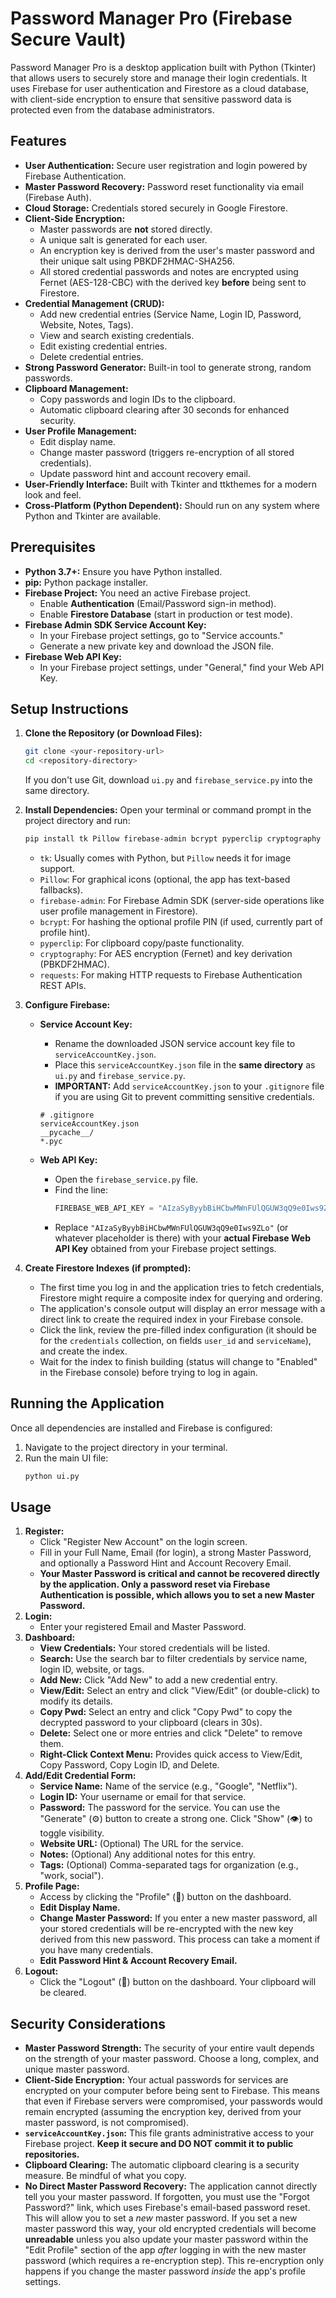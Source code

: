 # Password Manager Pro (Firebase Secure Vault)

Password Manager Pro is a desktop application built with Python (Tkinter) that allows users to securely store and manage their login credentials. It uses Firebase for user authentication and Firestore as a cloud database, with client-side encryption to ensure that sensitive password data is protected even from the database administrators.

## Features

*   **User Authentication:** Secure user registration and login powered by Firebase Authentication.
*   **Master Password Recovery:** Password reset functionality via email (Firebase Auth).
*   **Cloud Storage:** Credentials stored securely in Google Firestore.
*   **Client-Side Encryption:**
    *   Master passwords are **not** stored directly.
    *   A unique salt is generated for each user.
    *   An encryption key is derived from the user's master password and their unique salt using PBKDF2HMAC-SHA256.
    *   All stored credential passwords and notes are encrypted using Fernet (AES-128-CBC) with the derived key **before** being sent to Firestore.
*   **Credential Management (CRUD):**
    *   Add new credential entries (Service Name, Login ID, Password, Website, Notes, Tags).
    *   View and search existing credentials.
    *   Edit existing credential entries.
    *   Delete credential entries.
*   **Strong Password Generator:** Built-in tool to generate strong, random passwords.
*   **Clipboard Management:**
    *   Copy passwords and login IDs to the clipboard.
    *   Automatic clipboard clearing after 30 seconds for enhanced security.
*   **User Profile Management:**
    *   Edit display name.
    *   Change master password (triggers re-encryption of all stored credentials).
    *   Update password hint and account recovery email.
*   **User-Friendly Interface:** Built with Tkinter and ttkthemes for a modern look and feel.
*   **Cross-Platform (Python Dependent):** Should run on any system where Python and Tkinter are available.

## Prerequisites

*   **Python 3.7+:** Ensure you have Python installed.
*   **pip:** Python package installer.
*   **Firebase Project:** You need an active Firebase project.
    *   Enable **Authentication** (Email/Password sign-in method).
    *   Enable **Firestore Database** (start in production or test mode).
*   **Firebase Admin SDK Service Account Key:**
    *   In your Firebase project settings, go to "Service accounts."
    *   Generate a new private key and download the JSON file.
*   **Firebase Web API Key:**
    *   In your Firebase project settings, under "General," find your Web API Key.

## Setup Instructions

1.  **Clone the Repository (or Download Files):**
    ```bash
    git clone <your-repository-url>
    cd <repository-directory>
    ```
    If you don't use Git, download `ui.py` and `firebase_service.py` into the same directory.

2.  **Install Dependencies:**
    Open your terminal or command prompt in the project directory and run:
    ```bash
    pip install tk Pillow firebase-admin bcrypt pyperclip cryptography requests
    ```
    *   `tk`: Usually comes with Python, but `Pillow` needs it for image support.
    *   `Pillow`: For graphical icons (optional, the app has text-based fallbacks).
    *   `firebase-admin`: For Firebase Admin SDK (server-side operations like user profile management in Firestore).
    *   `bcrypt`: For hashing the optional profile PIN (if used, currently part of profile hint).
    *   `pyperclip`: For clipboard copy/paste functionality.
    *   `cryptography`: For AES encryption (Fernet) and key derivation (PBKDF2HMAC).
    *   `requests`: For making HTTP requests to Firebase Authentication REST APIs.

3.  **Configure Firebase:**

    *   **Service Account Key:**
        *   Rename the downloaded JSON service account key file to `serviceAccountKey.json`.
        *   Place this `serviceAccountKey.json` file in the **same directory** as `ui.py` and `firebase_service.py`.
        *   **IMPORTANT:** Add `serviceAccountKey.json` to your `.gitignore` file if you are using Git to prevent committing sensitive credentials.
          ```
          # .gitignore
          serviceAccountKey.json
          __pycache__/
          *.pyc
          ```

    *   **Web API Key:**
        *   Open the `firebase_service.py` file.
        *   Find the line:
            ```python
            FIREBASE_WEB_API_KEY = "AIzaSyByybBiHCbwMWnFUlQGUW3qQ9e0Iws9ZLo" # <<< IMPORTANT: REPLACE THIS
            ```
        *   Replace `"AIzaSyByybBiHCbwMWnFUlQGUW3qQ9e0Iws9ZLo"` (or whatever placeholder is there) with your **actual Firebase Web API Key** obtained from your Firebase project settings.

4.  **Create Firestore Indexes (if prompted):**
    *   The first time you log in and the application tries to fetch credentials, Firestore might require a composite index for querying and ordering.
    *   The application's console output will display an error message with a direct link to create the required index in your Firebase console.
    *   Click the link, review the pre-filled index configuration (it should be for the `credentials` collection, on fields `user_id` and `serviceName`), and create the index.
    *   Wait for the index to finish building (status will change to "Enabled" in the Firebase console) before trying to log in again.

## Running the Application

Once all dependencies are installed and Firebase is configured:

1.  Navigate to the project directory in your terminal.
2.  Run the main UI file:
    ```bash
    python ui.py
    ```

## Usage

1.  **Register:**
    *   Click "Register New Account" on the login screen.
    *   Fill in your Full Name, Email (for login), a strong Master Password, and optionally a Password Hint and Account Recovery Email.
    *   **Your Master Password is critical and cannot be recovered directly by the application. Only a password reset via Firebase Authentication is possible, which allows you to set a new Master Password.**
2.  **Login:**
    *   Enter your registered Email and Master Password.
3.  **Dashboard:**
    *   **View Credentials:** Your stored credentials will be listed.
    *   **Search:** Use the search bar to filter credentials by service name, login ID, website, or tags.
    *   **Add New:** Click "Add New" to add a new credential entry.
    *   **View/Edit:** Select an entry and click "View/Edit" (or double-click) to modify its details.
    *   **Copy Pwd:** Select an entry and click "Copy Pwd" to copy the decrypted password to your clipboard (clears in 30s).
    *   **Delete:** Select one or more entries and click "Delete" to remove them.
    *   **Right-Click Context Menu:** Provides quick access to View/Edit, Copy Password, Copy Login ID, and Delete.
4.  **Add/Edit Credential Form:**
    *   **Service Name:** Name of the service (e.g., "Google", "Netflix").
    *   **Login ID:** Your username or email for that service.
    *   **Password:** The password for the service. You can use the "Generate" (⚙️) button to create a strong one. Click "Show" (👁️) to toggle visibility.
    *   **Website URL:** (Optional) The URL for the service.
    *   **Notes:** (Optional) Any additional notes for this entry.
    *   **Tags:** (Optional) Comma-separated tags for organization (e.g., "work, social").
5.  **Profile Page:**
    *   Access by clicking the "Profile" (👤) button on the dashboard.
    *   **Edit Display Name.**
    *   **Change Master Password:** If you enter a new master password, all your stored credentials will be re-encrypted with the new key derived from this new password. This process can take a moment if you have many credentials.
    *   **Edit Password Hint & Account Recovery Email.**
6.  **Logout:**
    *   Click the "Logout" (🚪) button on the dashboard. Your clipboard will be cleared.

## Security Considerations

*   **Master Password Strength:** The security of your entire vault depends on the strength of your master password. Choose a long, complex, and unique master password.
*   **Client-Side Encryption:** Your actual passwords for services are encrypted on your computer before being sent to Firebase. This means that even if Firebase servers were compromised, your passwords would remain encrypted (assuming the encryption key, derived from your master password, is not compromised).
*   **`serviceAccountKey.json`:** This file grants administrative access to your Firebase project. **Keep it secure and DO NOT commit it to public repositories.**
*   **Clipboard Clearing:** The automatic clipboard clearing is a security measure. Be mindful of what you copy.
*   **No Direct Master Password Recovery:** The application cannot directly tell you your master password. If forgotten, you must use the "Forgot Password?" link, which uses Firebase's email-based password reset. This will allow you to set a *new* master password. If you set a new master password this way, your old encrypted credentials will become **unreadable** unless you also update your master password within the "Edit Profile" section of the app *after* logging in with the new master password (which requires a re-encryption step). This re-encryption only happens if you change the master password *inside* the app's profile settings.

